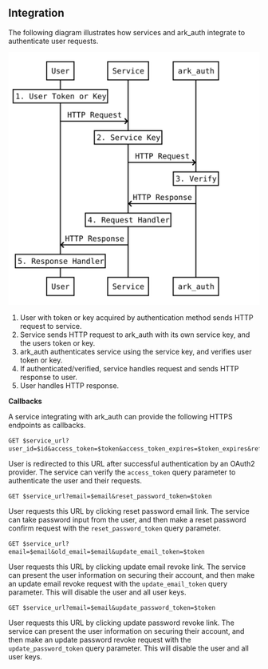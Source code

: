 ## Integration

The following diagram illustrates how services and ark_auth integrate to authenticate user requests.

![User request verification](manual2/asset/integration.svg)

1. User with token or key acquired by authentication method sends HTTP request to service.
2. Service sends HTTP request to ark_auth with its own service key, and the users token or key.
3. ark_auth authenticates service using the service key, and verifies user token or key.
4. If authenticated/verified, service handles request and sends HTTP response to user.
5. User handles HTTP response.

**Callbacks**

A service integrating with ark_auth can provide the following HTTPS endpoints as callbacks.

```shell
GET $service_url?user_id=$id&access_token=$token&access_token_expires=$token_expires&refresh_token=$token&refresh_token_expires=$token_expires
```

User is redirected to this URL after successful authentication by an OAuth2 provider. The service can verify the `access_token` query parameter to authenticate the user and their requests.

```shell
GET $service_url?email=$email&reset_password_token=$token
```

User requests this URL by clicking reset password email link. The service can take password input from the user, and then make a reset password confirm request with the `reset_password_token` query parameter.

```shell
GET $service_url?email=$email&old_email=$email&update_email_token=$token
```

User requests this URL by clicking update email revoke link. The service can present the user information on securing their account, and then make an update email revoke request with the `update_email_token` query parameter. This will disable the user and all user keys.

```shell
GET $service_url?email=$email&update_password_token=$token
```

User requests this URL by clicking update password revoke link. The service can present the user information on securing their account, and then make an update password revoke request with the `update_password_token` query parameter. This will disable the user and all user keys.
